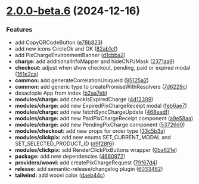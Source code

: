 # [2.0.0-beta.6](https://github.com/HallexCosta/clickpix-react/compare/v2.0.0-beta.5...v2.0.0-beta.6) (2024-12-16)


### Features

* add CopyQRCodeButton ([e78b823](https://github.com/HallexCosta/clickpix-react/commit/e78b823c24cbc278c6d632297d2be9361bb3d266))
* add new icons CircleOk and OK ([82ab1cf](https://github.com/HallexCosta/clickpix-react/commit/82ab1cf2ed8826feaf5e1b77b16b91439a271469))
* add PixChargeEnvironmentBanner ([d1cbba2](https://github.com/HallexCosta/clickpix-react/commit/d1cbba20e6ced5fb43054003d440f7900b810ff8))
* **charge:** add additionalInfoMapper and hideCNPJMask ([2371aa9](https://github.com/HallexCosta/clickpix-react/commit/2371aa9dae4c872dd003ddc42285b8abeb2a2a5f))
* **checkout:** adjust when show checkout, pending, paid or expired modal ([161e2ca](https://github.com/HallexCosta/clickpix-react/commit/161e2cae8cb3f59dec9f49c0d55333b14d5ec4e8))
* **common:** add generateCorrelationUniqueId ([95125a2](https://github.com/HallexCosta/clickpix-react/commit/95125a20d34e9c6cbdb7ec45e2399644f6277dc8))
* **common:** add generic type to createPromiseWithResolvers ([7d6229c](https://github.com/HallexCosta/clickpix-react/commit/7d6229c98dfcbce7093b87d6fcc22295b2d3a5ea))
* desaclople App from index ([b2aa7eb](https://github.com/HallexCosta/clickpix-react/commit/b2aa7ebffb05baa5c35ffccea6af3559c8835eaf))
* **modules/charge:** add checkIsExpiredCharge ([4d12309](https://github.com/HallexCosta/clickpix-react/commit/4d12309041d6eb10872a2382d67067c8364426b2))
* **modules/charge:** add new ExpiredPixChargeReceipt modal ([feb6ae7](https://github.com/HallexCosta/clickpix-react/commit/feb6ae767f0b00facc7c307c6b8d956ad1f8f9c5))
* **modules/charge:** add new fetchSyncChargeUpdate ([468eadf](https://github.com/HallexCosta/clickpix-react/commit/468eadf2771fe57464710517c4a328922382d77b))
* **modules/charge:** add new PaidPixChargeReceipt component ([a9e58aa](https://github.com/HallexCosta/clickpix-react/commit/a9e58aa8c82458cef1764b25df372c02f7fbd02f))
* **modules/charge:** add new PendingPixCharge component ([53726d0](https://github.com/HallexCosta/clickpix-react/commit/53726d0d559ef1b84b2c6379c290c82c17df6ee7))
* **modules/checkout:** add new props for order type ([33c5b3a](https://github.com/HallexCosta/clickpix-react/commit/33c5b3a1509ee0fb4b3484ca4742d9f53ff79548))
* **modules/clickpix:** add new enums SET_CURRENT_MODAL and SET_SELECTED_PRODUCT_ID ([d9f28f6](https://github.com/HallexCosta/clickpix-react/commit/d9f28f6ad78353eeefbc7ed18f98bab31fd67331))
* **modules/clickpix:** add RenderClickPixButtons wrapper ([0ba621e](https://github.com/HallexCosta/clickpix-react/commit/0ba621e6bfa6808bfd4adcd9b9c6bad827c84f4d))
* **package:** add new dependencies ([4680972](https://github.com/HallexCosta/clickpix-react/commit/4680972de43dac953190ab385efc39315f79493d))
* **providers/woovi:** add createPixChargeRequest ([79f67d4](https://github.com/HallexCosta/clickpix-react/commit/79f67d43347d250e2b74b5b8bb0ce359e3783556))
* **release:** add semantic-release/changelog plugin ([6033482](https://github.com/HallexCosta/clickpix-react/commit/60334829501c6eb44a35314f8234d2e90a27469a))
* **tailwind:** add woovi color ([daeb44c](https://github.com/HallexCosta/clickpix-react/commit/daeb44ce2437be7cfce92164e71067d787345a41))
